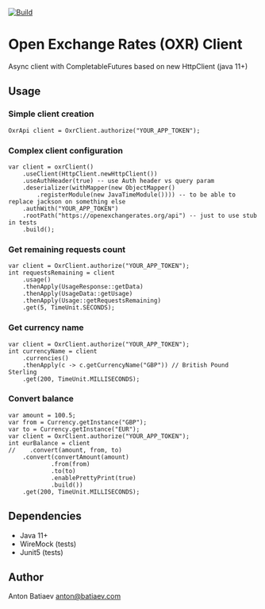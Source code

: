 [![Build](https://github.com/fintecy/oxr-client/actions/workflows/gradle.yml/badge.svg?branch=main)](https://github.com/fintecy/oxr-client/actions/workflows/gradle.yml)

# Open Exchange Rates (OXR) Client

Async client with CompletableFutures based on new HttpClient (java 11+)

## Usage
### Simple client creation
```
OxrApi client = OxrClient.authorize("YOUR_APP_TOKEN");
```
### Complex client configuration
```
var client = oxrClient()
    .useClient(HttpClient.newHttpClient())
    .useAuthHeader(true) -- use Auth header vs query param
    .deserializer(withMapper(new ObjectMapper()
        .registerModule(new JavaTimeModule()))) -- to be able to replace jackson on something else
    .authWith("YOUR_APP_TOKEN")
    .rootPath("https://openexchangerates.org/api") -- just to use stub in tests
    .build();
```

### Get remaining requests count
```
var client = OxrClient.authorize("YOUR_APP_TOKEN");
int requestsRemaining = client
    .usage()
    .thenApply(UsageResponse::getData)
    .thenApply(UsageData::getUsage)
    .thenApply(Usage::getRequestsRemaining)
    .get(5, TimeUnit.SECONDS);
```

### Get currency name
```
var client = OxrClient.authorize("YOUR_APP_TOKEN");
int currencyName = client
    .currencies()
    .thenApply(c -> c.getCurrencyName("GBP")) // British Pound Sterling
    .get(200, TimeUnit.MILLISECONDS);
```

### Convert balance
```
var amount = 100.5;
var from = Currency.getInstance("GBP");
var to = Currency.getInstance("EUR");
var client = OxrClient.authorize("YOUR_APP_TOKEN");
int eurBalance = client
//    .convert(amount, from, to)
    .convert(convertAmount(amount)
            .from(from)
            .to(to)
            .enablePrettyPrint(true)
            .build())
    .get(200, TimeUnit.MILLISECONDS);
```

## Dependencies
- Java 11+
- WireMock (tests)
- Junit5 (tests)

## Author
Anton Batiaev <anton@batiaev.com>
